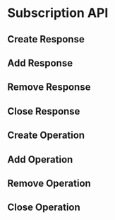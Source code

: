# Subscription API

## Create Response

## Add Response

## Remove Response

## Close Response

## Create Operation

## Add Operation

## Remove Operation

## Close Operation

